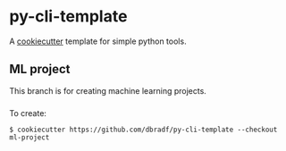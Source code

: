 # py-cli-template

A [cookiecutter](https://cookiecutter.readthedocs.io/en/latest/index.html) template for simple python tools.

## ML project

This branch is for creating machine learning projects.

###

To create:

```
$ cookiecutter https://github.com/dbradf/py-cli-template --checkout ml-project
```
